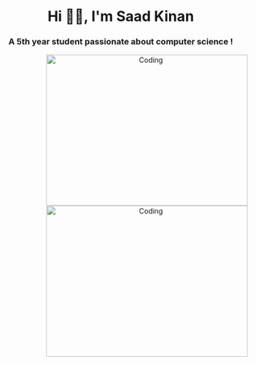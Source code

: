 <h1 align="center">Hi 👋🏻, I'm Saad Kinan</h1>
<h3 align="center">A 5th year student passionate about computer science !</h3>

<center>
  <img align="right" alt="Coding" width="400" height="300" src="https://media0.giphy.com/media/KOCLgcdTywdVsjUevp/giphy.gif"/>
  <img align="right" alt="Coding" width="400" height="300" src="https://i.pinimg.com/originals/a6/3f/7b/a63f7bef74894d3c5512101655b5e4c9.gif"/>
</center>

